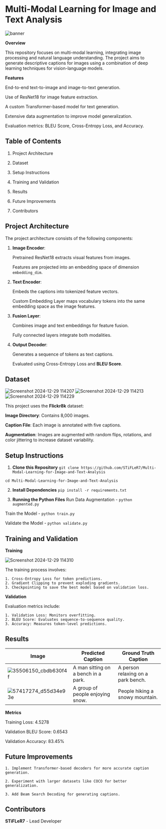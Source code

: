 
# Multi-Modal Learning for Image and Text Analysis
![banner](https://github.com/user-attachments/assets/8c8f4571-5922-4282-a342-9b20b92dd1ab)


**Overview**

This repository focuses on multi-modal learning, integrating image processing and natural language understanding. The project aims to generate descriptive captions for images using a combination of deep learning techniques for vision-language models.

**Features**

End-to-end text-to-image and image-to-text generation.

Use of ResNet18 for image feature extraction.

A custom Transformer-based model for text generation.

Extensive data augmentation to improve model generalization.

Evaluation metrics: BLEU Score, Cross-Entropy Loss, and Accuracy.


## Table of Contents

1. Project Architecture

2. Dataset

3. Setup Instructions

4. Training and Validation

5. Results

6. Future Improvements

7. Contributors

## Project Architecture

The project architecture consists of the following components:

1. **Image Encoder**:
    
    Pretrained ResNet18 extracts visual features from images.

    Features are projected into an embedding space of dimension ```embedding_dim```.

2. **Text Encoder**:
    
    Embeds the captions into tokenized feature vectors.
    
    Custom Embedding Layer maps vocabulary tokens into the same embedding space as the image features.

3. **Fusion Layer**:

    Combines image and text embeddings for feature fusion.
    
    Fully connected layers integrate both modalities.

4. **Output Decoder**:

    Generates a sequence of tokens as text captions.

    Evaluated using Cross-Entropy Loss and **BLEU Score**.
## Dataset
![Screenshot 2024-12-29 114207](https://github.com/user-attachments/assets/7e9937bc-a11c-4b02-8895-f6d8ce2589a2)
![Screenshot 2024-12-29 114213](https://github.com/user-attachments/assets/55161015-e704-4f04-bb6f-5ddecf68c4fc)
![Screenshot 2024-12-29 114229](https://github.com/user-attachments/assets/6141a6da-4825-472b-aff6-d38138463b71)


This project uses the **Flickr8k** dataset:

**Image Directory**: Contains 8,000 images.
    
**Caption File**: Each image is annotated with five captions.
    
**Augmentation**: Images are augmented with random flips, rotations, and color jittering to increase dataset variability.
## Setup Instructions

1. **Clone this Repository**
```git clone https://github.com/STiFLeR7/Multi-Modal-Learning-for-Image-and-Text-Analysis```

```cd Multi-Modal-Learning-for-Image-and-Text-Analysis```

2. **Install Dependencies**
```pip install -r requirements.txt```

3. **Running the Python Files**
Run Data Augmentation - ```python augmented.py``` 

Train the Model - ```python train.py```

Validate the Model - ```python validate.py```
## Training and Validation

**Training**

![Screenshot 2024-12-29 114310](https://github.com/user-attachments/assets/d58af04e-36e8-4bb0-921e-31c827ed319e)


The training process involves:

    1. Cross-Entropy Loss for token predictions.
    2. Gradient Clipping to prevent exploding gradients.
    3. Checkpointing to save the best model based on validation loss.

**Validation**

Evaluation metrics include:

    1. Validation Loss: Monitors overfitting.
    2. BLEU Score: Evaluates sequence-to-sequence quality.
    3. Accuracy: Measures token-level predictions.
## Results

Image | Predicted Caption | Ground Truth Caption
--- | --- | ---
![35506150_cbdb630f4f](https://github.com/user-attachments/assets/aa90f945-0ecf-4b7e-a51c-7f9fa1ae97be) | A man sitting on a bench in a park. | A person relaxing on a park bench.
![57417274_d55d34e93e](https://github.com/user-attachments/assets/ac3c73da-7dc5-4b19-b05c-a376cd920425) | A group of people enjoying snow. | People hiking a snowy mountain.




**Metrics**

Training Loss: 4.5278

Validation BLEU Score: 0.6543

Validation Accuracy: 83.45%
## Future Improvements

    1. Implement Transformer-based decoders for more accurate caption generation.

    2. Experiment with larger datasets like COCO for better generalization.
    
    3. Add Beam Search Decoding for generating captions.
## Contributors

**STiFLeR7** - Lead Developer
